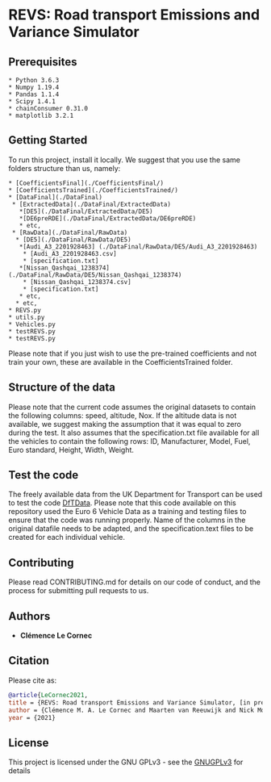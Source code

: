 # REVS: Road transport Emissions and Variance Simulator

## Prerequisites

```
* Python 3.6.3
* Numpy 1.19.4
* Pandas 1.1.4
* Scipy 1.4.1
* chainConsumer 0.31.0
* matplotlib 3.2.1
```

## Getting Started

To run this project, install it locally. We suggest that you use the same folders structure than us, namely:
```
* [CoefficientsFinal](./CoefficientsFinal/)
* [CoefficientsTrained](./CoefficientsTrained/)
* [DataFinal](./DataFinal)
 * [ExtractedData](./DataFinal/ExtractedData)
   *[DE5](./DataFinal/ExtractedData/DE5) 
   *[DE6preRDE](./DataFinal/ExtractedData/DE6preRDE) 
   * etc,
 * [RawData](./DataFinal/RawData)
  * [DE5](./DataFinal/RawData/DE5)
   *[Audi_A3_2201928463] (./DataFinal/RawData/DE5/Audi_A3_2201928463)
    * [Audi_A3_2201928463.csv]
    * [specification.txt]
   *[Nissan_Qashqai_1238374] (./DataFinal/RawData/DE5/Nissan_Qashqai_1238374)
    * [Nissan_Qashqai_1238374.csv]
    * [specification.txt]
   * etc,
  * etc,
* REVS.py
* utils.py
* Vehicles.py
* testREVS.py
* testREVS.py
```

Please note that if you just wish to use the pre-trained coefficients and not train your own, these are available in the CoefficientsTrained folder.

## Structure of the data

Please note that the current code assumes the original datasets to contain the following columns: speed, altitude, Nox. If the altitude data is not available, we suggest making the assumption that it was equal to zero during the test. It also assumes that the specification.txt file available for all the vehicles to contain the following rows: ID, Manufacturer, Model, Fuel, Euro standard, Height, Width, Weight.

## Test the code

The freely available data from the UK Department for Transport can be used to test the code [DfTData](https://www.gov.uk/government/publications/vehicle-emissions-testing-programme-conclusions). Please note that this code available on this repository used the Euro 6 Vehicle Data as a training and testing files to ensure that the code was running properly. Name of the columns in the original datafile needs to be adapted, and the specification.text files to be created for each individual vehicle.

## Contributing

Please read CONTRIBUTING.md for details on our code of conduct, and the process for submitting pull requests to us.

## Authors

* **Clémence Le Cornec**

## Citation

Please cite as:
```bibtex
@article{LeCornec2021,
title = {REVS: Road transport Emissions and Variance Simulator, [in prep]},
author = {Clémence M. A. Le Cornec and Maarten van Reeuwijk and Nick Molden and Marc E. J. Stettler},
year = {2021}
```

## License

This project is licensed under the GNU GPLv3 - see the [GNUGPLv3](https://www.gnu.org/licenses/gpl-3.0.html) for details

